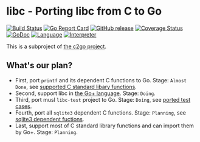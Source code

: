 libc - Porting libc from C to Go
======

[![Build Status](https://github.com/goplus/libc/actions/workflows/go.yml/badge.svg)](https://github.com/goplus/libc/actions/workflows/go.yml)
[![Go Report Card](https://goreportcard.com/badge/github.com/goplus/libc)](https://goreportcard.com/report/github.com/goplus/libc)
[![GitHub release](https://img.shields.io/github/v/tag/goplus/libc.svg?label=release)](https://github.com/goplus/libc/releases)
[![Coverage Status](https://codecov.io/gh/goplus/libc/branch/musl-go/graph/badge.svg)](https://codecov.io/gh/goplus/libc)
[![GoDoc](https://pkg.go.dev/badge/github.com/goplus/libc.svg)](https://pkg.go.dev/mod/github.com/goplus/libc)
[![Language](https://img.shields.io/badge/language-Go+-blue.svg)](https://github.com/goplus/gop)
[![Interpreter](https://img.shields.io/badge/interpreter-iGo+-seagreen.svg)](https://github.com/goplus/igop)

This is a subproject of [the c2go project](https://github.com/goplus/c2go).

## What's our plan?

- First, port `printf` and its dependent C functions to Go. Stage: `Almost Done`, see [supported C standard libary functions](https://github.com/goplus/libc/blob/musl-go/c2go.pub).
- Second, support libc in [the Go+ language](https://github.com/goplus/gop). Stage: `Doing`.
- Third, port musl `libc-test` project to Go. Stage: `Doing`, see [ported test cases](https://github.com/goplus/libc/blob/musl-go/libtest_test.go).
- Fourth, port all `sqlite3` dependent C functions. Stage: `Planning`, see [sqlite3 dependent fuctions](https://github.com/goplus/sqlite/blob/main/c2go_autogen.go).
- Last, support most of C standard library functions and can import them by Go+. Stage: `Planning`.
